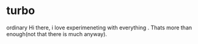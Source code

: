 # turbo
ordinary
Hi there, i love experimeneting with everything .
Thats more than enough(not that there is much anyway).
